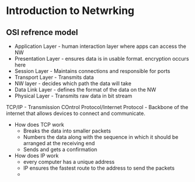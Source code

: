 # Introduction to Netwrking

## OSI refrence model
  - Application Layer - human interaction layer where apps can access the NW
  - Presentation Layer - ensures data is in usable format. encryption occurs here
  - Session Layer - Maintains connections and responsible for ports
  - Transport Layer - Transmits data
  - NW layer - decides which path the data will take
  - Data Link Layer - defines the format of the data on the NW
  - Physical Layer - Transmits raw data in bit stream

TCP/IP - Transmission COntrol Protocol/Internet Protocol - Backbone of the internet that allows devices to connect and communicate.

- How does TCP work
  - Breaks the data into smaller packets
  - Numbers the data along with the sequence in which it should be arranged at the receiving end
  - Sends and gets a confirmation
- How does IP work
  - every computer has a unique address
  - IP ensures the fastest route to the address to send the packets
  - 

